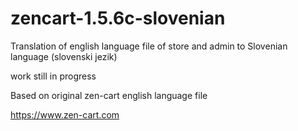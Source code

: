 # zencart-1.5.6c-slovenian
Translation of english language file of store and admin to Slovenian language (slovenski jezik)

work still in progress

Based on original zen-cart english language file 

https://www.zen-cart.com
